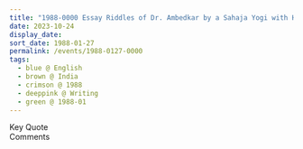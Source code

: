 ```yaml
---
title: "1988-0000 Essay Riddles of Dr. Ambedkar by a Sahaja Yogi with Handwritten Corrections and Additions, Follow on to the 1988-0126 Interview with Foreign Correspondents, India"
date: 2023-10-24
display_date: 
sort_date: 1988-01-27
permalink: /events/1988-0127-0000
tags:
  - blue @ English
  - brown @ India
  - crimson @ 1988
  - deeppink @ Writing
  - green @ 1988-01
---
```


<wave-list>
  <list-title color="green" width="75">Key Quote</list-title>
  <list-item color="BlanchedAlmond"  width="200"></list-item>
  <list-item color="Lavender"></list-item>
  <list-item color="BlanchedAlmond"></list-item>
</wave-list>

<br>

<wave-list>
  <list-title color="green" width="75">Comments</list-title>
  <list-item color="BlanchedAlmond"  width="200"></list-item>
  <list-item color="Lavender"></list-item>
  <list-item color="BlanchedAlmond"></list-item>
</wave-list>